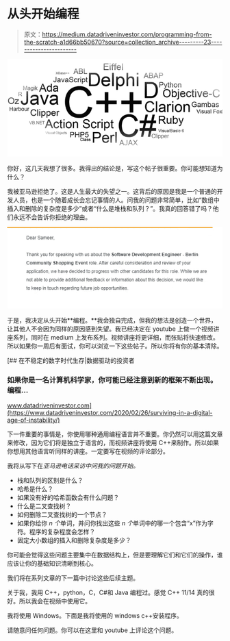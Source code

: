 # 从头开始编程

> 原文：<https://medium.datadriveninvestor.com/programming-from-the-scratch-a1d66bb50670?source=collection_archive---------23----------------------->

![](img/dc1d6436a5fb0eccf190f1e1834e9657.png)

你好，这几天我想了很多。我得出的结论是，写这个帖子很重要。你可能想知道为什么？

我被亚马逊拒绝了。这是人生最大的失望之一。这背后的原因是我是一个普通的开发人员，也是一个随着成长会忘记事情的人。问我的问题非常简单，比如“数组中插入和删除的复杂度是多少”或者“什么是堆栈和队列？”。我真的回答错了吗？他们永远不会告诉你拒绝的理由。

![](img/6e80482a0f3f2c5ded02f25f8e028790.png)

于是，我决定从头开始**编程。**我会独自完成，但我的想法是创造一个世界，让其他人不会因为同样的原因感到失望。我已经决定在 youtube 上做一个视频讲座系列，同时在 medium 上发布系列。视频讲座将更详细，而张贴将快速修改。所以如果你一周后有面试，你可以浏览一下这些帖子。所以你将有你的基本清除。

[](https://www.datadriveninvestor.com/2020/02/26/surviving-in-a-digital-age-of-instability/) [## 在不稳定的数字时代生存|数据驱动的投资者

### 如果你是一名计算机科学家，你可能已经注意到新的框架不断出现。编程…

www.datadriveninvestor.com](https://www.datadriveninvestor.com/2020/02/26/surviving-in-a-digital-age-of-instability/) 

下一件重要的事情是，你使用哪种通用编程语言并不重要。你仍然可以用这篇文章来修改，因为它们将是独立于语言的，而视频讲座将使用 C++来制作。所以如果你想用其他语言听同样的讲座。一定要写在视频的评论部分。

我将从写下在*亚马逊电话采访中问我的问题开始。*

*   栈和队列的区别是什么？
*   哈希是什么？
*   如果没有好的哈希函数会有什么问题？
*   什么是二叉查找树？
*   如何删除二叉查找树的一个节点？
*   如果你给你 *n 个*单词，并问你找出这些 *n 个*单词中的哪一个包含“x”作为字符。程序的复杂程度会怎样？
*   固定大小数组的插入和删除复杂度是多少？

你可能会觉得这些问题主要集中在数据结构上，但是要理解它们和它们的操作，谁应该让你的基础知识清晰到核心。

我们将在系列文章的下一篇中讨论这些后续主题。

关于我，我用 C++，python，C，C#和 Java 编程过。感觉 C++ 11/14 真的很好。所以我会在视频中使用它。

我将使用 Windows。下面是我将使用的 windows c++安装程序。

请随意问任何问题。你可以在这里和 youtube 上评论这个问题。